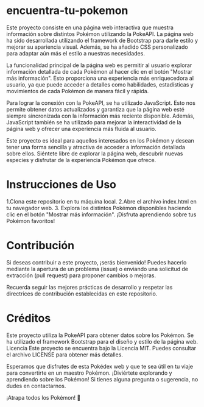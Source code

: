 # encuentra-tu-pokemon
Este proyecto consiste en una página web interactiva que muestra información sobre distintos Pokémon utilizando la PokeAPI. La página web ha sido desarrollada utilizando el framework de Bootstrap para darle estilo y mejorar su apariencia visual. Además, se ha añadido CSS personalizado para adaptar aún más el estilo a nuestras necesidades.

La funcionalidad principal de la página web es permitir al usuario explorar información detallada de cada Pokémon al hacer clic en el botón "Mostrar más información". Esto proporciona una experiencia más enriquecedora al usuario, ya que puede acceder a detalles como habilidades, estadísticas y movimientos de cada Pokémon de manera fácil y rápida.

Para lograr la conexión con la PokeAPI, se ha utilizado JavaScript. Esto nos permite obtener datos actualizados y garantiza que la página web esté siempre sincronizada con la información más reciente disponible. Además, JavaScript también se ha utilizado para mejorar la interactividad de la página web y ofrecer una experiencia más fluida al usuario.

Este proyecto es ideal para aquellos interesados en los Pokémon y desean tener una forma sencilla y atractiva de acceder a información detallada sobre ellos. Siéntete libre de explorar la página web, descubrir nuevas especies y disfrutar de la experiencia Pokémon que ofrece.

# Instrucciones de Uso
1.Clona este repositorio en tu máquina local.
2.Abre el archivo index.html en tu navegador web.
3. Explora los distintos Pokémon disponibles haciendo clic en el botón "Mostrar más información".
¡Disfruta aprendiendo sobre tus Pokémon favoritos!
# Contribución
Si deseas contribuir a este proyecto, ¡serás bienvenido! Puedes hacerlo mediante la apertura de un problema (issue) o enviando una solicitud de extracción (pull request) para proponer cambios o mejoras.

Recuerda seguir las mejores prácticas de desarrollo y respetar las directrices de contribución establecidas en este repositorio.

# Créditos
Este proyecto utiliza la PokeAPI para obtener datos sobre los Pokémon.
Se ha utilizado el framework Bootstrap para el diseño y estilo de la página web.
Licencia
Este proyecto se encuentra bajo la Licencia MIT. Puedes consultar el archivo LICENSE para obtener más detalles.

Esperamos que disfrutes de esta Pokédex web y que te sea útil en tu viaje para convertirte en un maestro Pokémon. ¡Diviértete explorando y aprendiendo sobre los Pokémon! Si tienes alguna pregunta o sugerencia, no dudes en contactarnos.

¡Atrapa todos los Pokémon! 🌟

